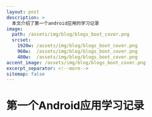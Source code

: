```yaml
---
layout: post
description: > 
  本文介绍了第一个android应用的学习记录
image: 
  path: /assets/img/blog/blogs_boot_cover.png
  srcset: 
    1920w: /assets/img/blog/blogs_boot_cover.png
    960w:  /assets/img/blog/blogs_boot_cover.png
    480w:  /assets/img/blog/blogs_boot_cover.png
accent_image: /assets/img/blog/blogs_boot_cover.png
excerpt_separator: <!--more-->
sitemap: false
---
```

# 第一个Android应用学习记录
